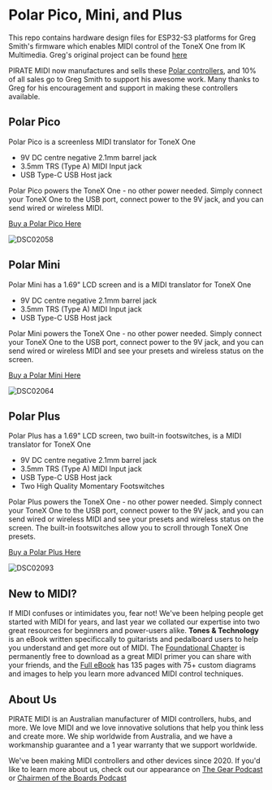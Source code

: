# Polar Pico, Mini, and Plus
This repo contains hardware design files for ESP32-S3 platforms for Greg Smith's firmware which enables MIDI control of the ToneX One from IK Multimedia.
Greg's original project can be found [here](https://github.com/builty/tonexonecontroller)

PIRATE MIDI now manufactures and sells these [Polar controllers](https://www.piratemidi.com/products/polar), and 10% of all sales go to Greg Smith to support his awesome work. Many thanks to Greg for his encouragement and support in making these controllers available.

## Polar Pico
Polar Pico is a screenless MIDI translator for ToneX One
- 9V DC centre negative 2.1mm barrel jack
- 3.5mm TRS (Type A) MIDI Input jack
- USB Type-C USB Host jack

Polar Pico powers the ToneX One - no other power needed.
Simply connect your ToneX One to the USB port, connect power to the 9V jack, and you can send wired or wireless MIDI.

[Buy a Polar Pico Here](https://piratemidi.com/products/polar?variant=46533908693044)

![DSC02058](https://github.com/user-attachments/assets/6e6e99d5-5256-4019-a3aa-e2827641e1f5)

## Polar Mini
Polar Mini has a 1.69" LCD screen and is a MIDI translator for ToneX One
- 9V DC centre negative 2.1mm barrel jack
- 3.5mm TRS (Type A) MIDI Input jack
- USB Type-C USB Host jack

Polar Mini powers the ToneX One - no other power needed.
Simply connect your ToneX One to the USB port, connect power to the 9V jack, and you can send wired or wireless MIDI and see your presets and wireless status on the screen.

[Buy a Polar Mini Here](https://piratemidi.com/products/polar?variant=46533908725812)

![DSC02064](https://github.com/user-attachments/assets/5a4c528e-bdeb-4979-9c0d-09325e8294dd)

## Polar Plus
Polar Plus has a 1.69" LCD screen, two built-in footswitches, is a MIDI translator for ToneX One
- 9V DC centre negative 2.1mm barrel jack
- 3.5mm TRS (Type A) MIDI Input jack
- USB Type-C USB Host jack
- Two High Quality Momentary Footswitches

Polar Plus powers the ToneX One - no other power needed.
Simply connect your ToneX One to the USB port, connect power to the 9V jack, and you can send wired or wireless MIDI and see your presets and wireless status on the screen. The built-in footswitches allow you to scroll through ToneX One presets.

[Buy a Polar Plus Here](https://piratemidi.com/products/polar?variant=46533908758580)

![DSC02093](https://github.com/user-attachments/assets/af415833-41ec-4689-b2db-0dca9c45338e)

## New to MIDI?
If MIDI confuses or intimidates you, fear not! We've been helping people get started with MIDI for years, and last year we collated our expertise into two great resources for beginners and power-users alike. **Tones & Technology** is an eBook written specificcally to guitarists and pedalboard users to help you understand and get more out of MIDI. The [Foundational Chapter](https://www.tonesandtechnology.com/product/tones-technology-free-chapter) is permanently free to download as a great MIDI primer you can share with your friends, and the [Full eBook](https://www.tonesandtechnology.com/product/tones-tech-pdf) has 135 pages with 75+ custom diagrams and images to help you learn more advanced MIDI control techniques. 

## About Us
PIRATE MIDI is an Australian manufacturer of MIDI controllers, hubs, and more. We love MIDI and we love innovative solutions that help you think less and create more. We ship worldwide from Australia, and we have a workmanship guarantee and a 1 year warranty that we support worldwide.

We've been making MIDI controllers and other devices since 2020. If you'd like to learn more about us, check out our appearance on [The Gear Podcast](https://www.youtube.com/watch?v=aMcJVGF4TDE&t=1s&pp=ygUcdGhlIGdlYXIgcG9kY2FzdCBwaXJhdGUgbWlkaQ%3D%3D) or [Chairmen of the Boards Podcast](https://www.youtube.com/watch?v=8-HLmsmi4O0&t=13s&pp=ygUiY2hhaXJtZW4gb2YgdGhlIGJvYXJkcyBwaXJhdGUgbWlkaQ%3D%3D)
